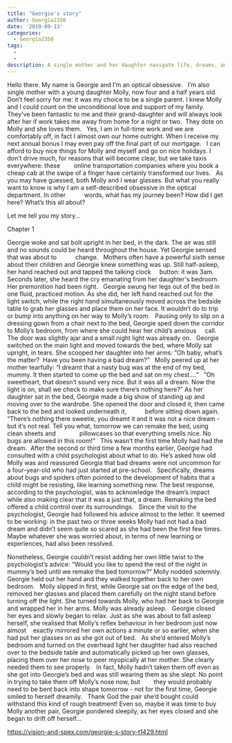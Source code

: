 ```yaml
---
title: "Georgie's story"
author: Georgia2358
date: '2019-09-13'
categories:
  - Georgia2358
tags:
  - 
  - 
description: A single mother and her daughter navigate life, dreams, and the world of glasses in this captivating journey.
---
```

Hello there. My name is Georgie and I’m an optical obsessive. 
 
I’m also single mother with a young daughter Molly, now four and a half years old.
 
Don’t feel sorry for me: it was my choice to be a single parent. I knew Molly and I could count on the unconditional love and support of my family. They’ve been fantastic to me and their grand-daughter and will always look after her if work takes me away from home for a night or two.  They dote on Molly and she loves them.
 
Yes, I am in full-time work and we are comfortably off, in fact I almost own our home outright. When I receive my next annual bonus I may even pay off the final part of our mortgage.
 
I can afford to buy nice things for Molly and myself and go on nice holidays. I don’t drive much, for reasons that will become clear, but we take taxis everywhere: these        online transportation companies where you book a cheap cab at the swipe of a finger have certainly transformed our lives.
 
As you may have guessed, both Molly and I wear glasses. But what you really want to know is why I am a self-described obsessive in the optical department. In other           words, what has my journey been? How did I get here? What’s this all about?

Let me tell you my story…


Chapter 1

Georgie woke and sat bolt upright in her bed, in the dark. The air was still and no sounds could be heard throughout the house. Yet Georgie sensed that was about to           change.
 
Mothers often have a powerful sixth sense about their children and Georgie knew something was up. Still half-asleep, her hand reached out and tapped the talking clock     button: it was 3am.
 
Seconds later, she heard the cry emanating from her daughter's bedroom. Her premonition had been right.
 
Georgie swung her legs out of the bed in one fluid, practiced motion. As she did, her left hand reached out for the light switch, while the right hand simultaneously moved across the bedside table to grab her glasses and place them on her face. It wouldn’t do to trip or bump into anything on her way to Molly’s room.
 
Pausing only to slip on a dressing gown from a chair next to the bed, Georgie sped down the corridor to Molly’s bedroom, from where she could hear her child’s anxious     call. The door was slightly ajar and a small night light was already on.
 
Georgie switched on the main light and moved towards the bed, where Molly sat upright, in tears. She scooped her daughter into her arms: “Oh baby, what’s the matter?  Have you been having a bad dream?” 
 
Molly peered up at her mother tearfully: “I dreamt that a nasty bug was at the end of my bed, mummy. It then started to come up the bed and sat on my chest….”
 
“Oh sweetheart, that doesn’t sound very nice. But it was all a dream. Now the light is on, shall we check to make sure there’s nothing here?” As her daughter sat in the bed, Georgie made a big show of standing up and moving over to the wardrobe. She opened the door and closed it, then came back to the bed and looked underneath it,           before sitting down again.
 
“There’s nothing there sweetie, you dreamt it and it was not a nice dream - but it’s not real. Tell you what, tomorrow we can remake the bed, using clean sheets and              pillowcases so that everything smells nice. No bugs are allowed in this room!”
 
This wasn’t the first time Molly had had the dream.  After the second or third time a few months earlier, Georgie had consulted with a child psychologist about what to do. He’s asked how old Molly was and reassured Georgia that bad dreams were not uncommon for a four-year-old who had just started at pre-school.
 
Specifically, dreams about bugs and spiders often pointed to the development of habits that a child might be resisting, like learning something new. The best response,      according to the psychologist, was to acknowledge the dream’s impact while also making clear that it was a just that, a dream. Remaking the bed offered a child control over its surroundings.
 
Since the visit to the psychologist, Georgie had followed his advice almost to the letter. It seemed to be working: in the past two or three weeks Molly had not had a bad
dream and didn’t seem quite so scared as she had been the first few times. Maybe whatever she was worried about, in terms of new learning or experiences, had also been resolved.

Nonetheless, Georgie couldn’t resist adding her own little twist to the psychologist’s advice: “Would you like to spend the rest of the night in mummy’s bed until we remake the bed tomorrow?” Molly nodded solemnly. Georgie held out her hand and they walked together back to her own bedroom.
 
Molly slipped in first, while Georgie sat on the edge of the bed, removed her glasses and placed them carefully on the night stand before turning off the light. She turned towards Molly, who had her back to Georgie and wrapped her in her arms. Molly was already asleep.
 
Georgie closed her eyes and slowly began to relax. Just as she was about to fall asleep herself, she realised that Molly’s reflex behaviour in her bedroom just now almost    exactly mirrored her own actions a minute or so earlier, when she had put her glasses on as she got out of bed.
 
As she’d entered Molly’s bedroom and turned on the overhead light her daughter had also reached over to the bedside table and automatically picked up her own glasses, placing them over her nose to peer myopically at her mother. She clearly needed them to see properly.
 
In fact, Molly hadn’t taken them off even as she got into Georgie’s bed and was still wearing them as she slept. No point in trying to take them off Molly’s nose now, but        they would probably need to be bent back into shape tomorrow - not for the first time, Georgie smiled to herself dreamily.
 
Thank God the pair she’d bought could withstand this kind of rough treatment! Even so, maybe it was time to buy Molly another pair, Georgie pondered sleepily, as her
eyes closed and she began to drift off herself…

https://vision-and-spex.com/georgie-s-story-t1429.html